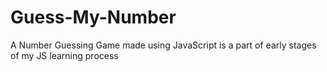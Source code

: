 # Guess-My-Number
A Number Guessing Game made using JavaScript is a part of early stages of my JS learning process
